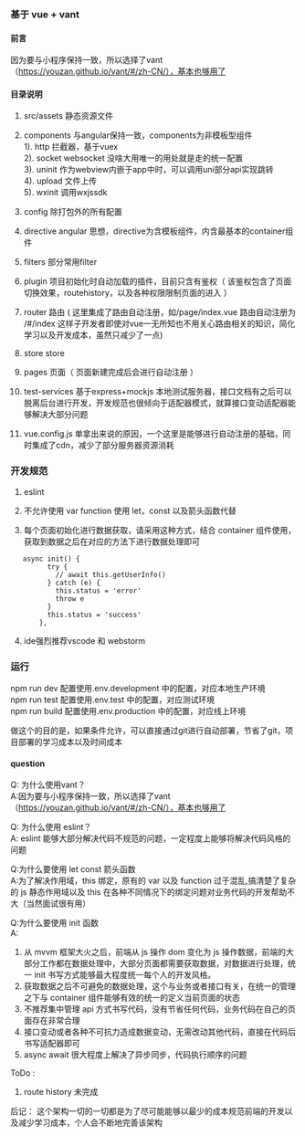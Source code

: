 ### 基于 vue + vant

#### 前言
因为要与小程序保持一致，所以选择了vant （https://youzan.github.io/vant/#/zh-CN/），基本也够用了

#### 目录说明
1. src/assets  静态资源文件
2. components  与angular保持一致，components为非模板型组件<br>
   1). http  拦截器，基于vuex<br>
   2). socket  websocket 没啥大用唯一的用处就是走的统一配置<br>
   3). uninit  作为webview内嵌于app中时，可以调用uni部分api实现跳转<br>
   4). upload  文件上传<br>
   5). wxinit  调用wxjssdk<br>

3. config  除打包外的所有配置
4. directive  angular 思想，directive为含模板组件，内含最基本的container组件
5. filters  部分常用filter
6. plugin  项目初始化时自动加载的插件，目前只含有鉴权（ 该鉴权包含了页面切换效果，routehistory，以及各种权限限制页面的进入 ）
7. router  路由 ( 这里集成了路由自动注册，如/page/index.vue 路由自动注册为 /#/index 这样子开发者即使对vue一无所知也不用关心路由相关的知识，简化学习以及开发成本，虽然只减少了一点)
8. store  store
9. pages  页面（ 页面新建完成后会进行自动注册 ）
10. test-services   基于express+mockjs 本地测试服务器，接口文档有之后可以脱离后台进行开发，开发规范也很倾向于适配器模式，就算接口变动适配器能够解决大部分问题
11. vue.config.js   单拿出来说的原因，一个这里是能够进行自动注册的基础，同时集成了cdn，减少了部分服务器资源消耗

### 开发规范

1. eslint
2. 不允许使用 var function 使用 let，const 以及箭头函数代替

3. 每个页面初始化进行数据获取，请采用这种方式，结合 container 组件使用，获取到数据之后在对应的方法下进行数据处理即可<br>

```
   async init() {
         try {
           // await this.getUserInfo()
         } catch (e) {
           this.status = 'error'
           throw e
         }
         this.status = 'success'
       },
```

4. ide强烈推荐vscode 和 webstorm


###  运行
npm run dev  配置使用.env.development 中的配置，对应本地生产环境<br>
npm run test  配置使用.env.test 中的配置，对应测试环境<br>
npm run build  配置使用.env.production 中的配置，对应线上环境<br>

做这个的目的是，如果条件允许，可以直接通过git进行自动部署，节省了git，项目部署的学习成本以及时间成本

#### question

Q: 为什么使用vant？<br>
A:因为要与小程序保持一致，所以选择了vant （https://youzan.github.io/vant/#/zh-CN/），基本也够用了

Q: 为什么使用 eslint？<br>
A: eslint 能够大部分解决代码不规范的问题，一定程度上能够将解决代码风格的问题

Q:为什么要使用 let const 箭头函数<br>
A:为了解决作用域，this 绑定，原有的 var 以及 function 过于混乱,搞清楚了复杂的 js 静态作用域以及 this 在各种不同情况下的绑定问题对业务代码的开发帮助不大（当然面试很有用）

Q:为什么要使用 init 函数<br>
A:

1. 从 mvvm 框架大火之后，前端从 js 操作 dom 变化为 js 操作数据，前端的大部分工作都在数据处理中，大部分页面都需要获取数据，对数据进行处理，统一 init 书写方式能够最大程度统一每个人的开发风格。
2. 获取数据之后不可避免的数据处理，这个与业务或者接口有关，在统一的管理之下与 container 组件能够有效的统一的定义当前页面的状态
3. 不推荐集中管理 api 方式书写代码，没有节省任何代码，业务代码在自己的页面存在非常合理
4. 接口变动或者各种不可抗力造成数据变动，无需改动其他代码，直接在代码后书写适配器即可
5. async await 很大程度上解决了异步同步，代码执行顺序的问题



ToDo :
1. route history 未完成

后记： 这个架构一切的一切都是为了尽可能能够以最少的成本规范前端的开发以及减少学习成本，个人会不断地完善该架构